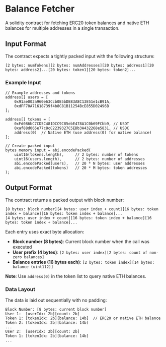 # Balance Fetcher

A solidity contract for fetching ERC20 token balances and native ETH balances for multiple addresses in a single transaction.

## Input Format

The contract expects a tightly packed input with the following structure:

```
[2 bytes: numTokens][2 bytes: numAddresses][20 bytes: address1][20 bytes: address2]...[20 bytes: token1][20 bytes: token2]...
```

### Example Input

```solidity
// Example addresses and tokens
address[] users = [
    0x91ae002a960e63Ccb0E5bDE83A8C13E51e1cB91A,
    0xdFF70A71618739f4b8C81B11254BcE855D02496B
];

address[] tokens = [
    0xFd086bC7CD5C481DCC9C85ebE478A1C0b69FCbb9, // USDT
    0xaf88d065e77c8cC2239327C5EDb3A432268e5831, // USDC
    address(0)  // Native ETH (use address(0) for native balance)
];

// Create packed input
bytes memory input = abi.encodePacked(
    uint16(tokens.length),     // 2 bytes: number of tokens
    uint16(users.length),      // 2 bytes: number of addresses
    abi.encodePacked(users),   // 20 * N bytes: user addresses
    abi.encodePacked(tokens)   // 20 * M bytes: token addresses
);
```

## Output Format

The contract returns a packed output with block number:

```
[8 bytes: block number][4 bytes: user index + count][16 bytes: token index + balance][16 bytes: token index + balance]...
[4 bytes: user index + count][16 bytes: token index + balance][16 bytes: token index + balance]...
```

Each entry uses exact byte allocation:

- **Block number (8 bytes)**: Current block number when the call was executed
- **User prefix (4 bytes)**: `[2 bytes: user index][2 bytes: count of non-zero balances]`
- **Balance entries (16 bytes each)**: `[2 bytes: token index][14 bytes: balance (uint112)]`

**Note**: Use `address(0)` in the token list to query native ETH balances.

### Data Layout

The data is laid out sequentially with no padding:

```
Block Number: [8 bytes: current block number]
User 1:  [userIdx: 2b][count: 2b]
Token 1: [tokenIdx: 2b][balance: 14b]  // ERC20 or native ETH balance
Token 2: [tokenIdx: 2b][balance: 14b]
...
User 2:  [userIdx: 2b][count: 2b]
Token 1: [tokenIdx: 2b][balance: 14b]
...
```
